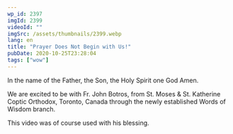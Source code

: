 ```yaml
---
wp_id: 2397
imgId: 2399
videoId: ""
imgSrc: /assets/thumbnails/2399.webp
lang: en
title: "Prayer Does Not Begin with Us!"
pubDate: 2020-10-25T23:28:04
tags: ["wow"]
---
```


<p>In the name of the Father, the Son, the Holy Spirit one God Amen.</p>
<p>We are excited to be with Fr. John Botros, from St. Moses &amp; St. Katherine Coptic Orthodox, Toronto, Canada through the newly established Words of Wisdom branch.</p>
<p>This video was of course used with his blessing.</p>
<p>&nbsp;</p>
